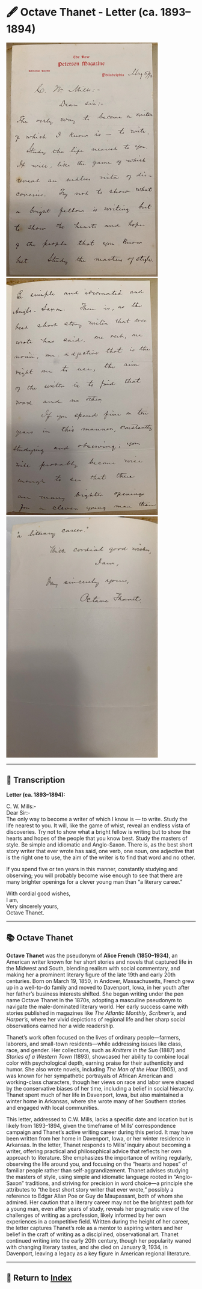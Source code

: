 # 🖋️ Octave Thanet - Letter (ca. 1893–1894)

<a href="../assets/Octave_Thanet_Letter_1.jpg" target="_blank">
  <img src="../assets/Octave_Thanet_Letter_1.jpg" alt="Octave Thanet Letter 1" style="max-width: 80%; height: auto;"/>
</a>
<a href="../assets/Octave_Thanet_Letter_2.jpg" target="_blank">
  <img src="../assets/Octave_Thanet_Letter_2.jpg" alt="Octave Thanet Letter 2" style="max-width: 80%; height: auto;"/>
</a>
<a href="../assets/Octave_Thanet_Letter_3.jpg" target="_blank">
  <img src="../assets/Octave_Thanet_Letter_3.jpg" alt="Octave Thanet Letter 3" style="max-width: 80%; height: auto;"/>
</a>

---

## 📜 Transcription

**Letter (ca. 1893–1894):**  

C. W. Mills:-  
Dear Sir:-  
The only way to become a writer of which I know is — to write. Study the life nearest to you. It will, like the game of whist, reveal an endless vista of discoveries. Try not to show what a bright fellow is writing but to show the hearts and hopes of the people that you know best. Study the masters of style. Be simple and idiomatic and Anglo-Saxon. There is, as the best short story writer that ever wrote has said, one verb, one noun, one adjective that is the right one to use, the aim of the writer is to find that word and no other.  

If you spend five or ten years in this manner, constantly studying and observing; you will probably become wise enough to see that there are many brighter openings for a clever young man than “a literary career.”  

With cordial good wishes,  
I am,  
Very sincerely yours,  
Octave Thanet.  

---

## 📚 Octave Thanet

**Octave Thanet** was the pseudonym of **Alice French (1850–1934)**, an American writer known for her short stories and novels that captured life in the Midwest and South, blending realism with social commentary, and making her a prominent literary figure of the late 19th and early 20th centuries. Born on March 19, 1850, in Andover, Massachusetts, French grew up in a well-to-do family and moved to Davenport, Iowa, in her youth after her father’s business interests shifted. She began writing under the pen name Octave Thanet in the 1870s, adopting a masculine pseudonym to navigate the male-dominated literary world. Her early success came with stories published in magazines like *The Atlantic Monthly*, *Scribner’s*, and *Harper’s*, where her vivid depictions of regional life and her sharp social observations earned her a wide readership.

Thanet’s work often focused on the lives of ordinary people—farmers, laborers, and small-town residents—while addressing issues like class, race, and gender. Her collections, such as *Knitters in the Sun* (1887) and *Stories of a Western Town* (1893), showcased her ability to combine local color with psychological depth, earning praise for their authenticity and humor. She also wrote novels, including *The Man of the Hour* (1905), and was known for her sympathetic portrayals of African American and working-class characters, though her views on race and labor were shaped by the conservative biases of her time, including a belief in social hierarchy. Thanet spent much of her life in Davenport, Iowa, but also maintained a winter home in Arkansas, where she wrote many of her Southern stories and engaged with local communities.

This letter, addressed to C.W. Mills, lacks a specific date and location but is likely from 1893–1894, given the timeframe of Mills’ correspondence campaign and Thanet’s active writing career during this period. It may have been written from her home in Davenport, Iowa, or her winter residence in Arkansas. In the letter, Thanet responds to Mills’ inquiry about becoming a writer, offering practical and philosophical advice that reflects her own approach to literature. She emphasizes the importance of writing regularly, observing the life around you, and focusing on the “hearts and hopes” of familiar people rather than self-aggrandizement. Thanet advises studying the masters of style, using simple and idiomatic language rooted in “Anglo-Saxon” traditions, and striving for precision in word choice—a principle she attributes to “the best short story writer that ever wrote,” possibly a reference to Edgar Allan Poe or Guy de Maupassant, both of whom she admired. Her caution that a literary career may not be the brightest path for a young man, even after years of study, reveals her pragmatic view of the challenges of writing as a profession, likely informed by her own experiences in a competitive field. Written during the height of her career, the letter captures Thanet’s role as a mentor to aspiring writers and her belief in the craft of writing as a disciplined, observational art. Thanet continued writing into the early 20th century, though her popularity waned with changing literary tastes, and she died on January 9, 1934, in Davenport, leaving a legacy as a key figure in American regional literature.

---

## 🔗 Return to [Index](index.md)